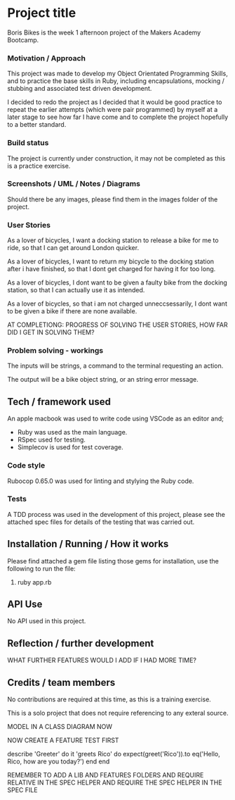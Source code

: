 # Project title

Boris Bikes is the week 1 afternoon project of the Makers Academy Bootcamp.

### Motivation / Approach

This project was made to develop my Object Orientated Programming Skills, and to
practice the base skills in Ruby, including encapsulations, mocking / stubbing
and associated test driven development.

I decided to redo the project as I decided that it would be good practice to
repeat the earlier attempts (which were pair programmed) by myself at a later
stage to see how far I have come and to complete the project hopefully to a
better standard.

### Build status

The project is currently under construction, it may not be completed as this is
a practice exercise.

### Screenshots / UML / Notes / Diagrams

Should there be any images, please find them in the images folder of the project.

### User Stories

As a lover of bicycles,
I want a docking station to release a bike for me to ride,
so that I can get around London quicker.

As a lover of bicycles,
I want to return my bicycle to the docking station after i have finished,
so that I dont get charged for having it for too long.

As a lover of bicycles,
I dont want to be given a faulty bike from the docking station,
so that I can actually use it as intended.

As a lover of bicycles,
so that i am not charged unneccsessarily,
I dont want to be given a bike if there are none available.

AT COMPLETIONG: PROGRESS OF SOLVING THE USER STORIES, HOW FAR DID I GET IN SOLVING THEM?

### Problem solving - workings

The inputs will be strings, a command to the terminal requesting an action.

The output will be a bike object string, or an string error message.

## Tech / framework used

An apple macbook was used to write code using VSCode as an editor and;

* Ruby was used as the main language.
* RSpec used for testing.
* Simplecov is used for test coverage.

### Code style

Rubocop 0.65.0 was used for linting and stylying the Ruby code.

### Tests

A TDD process was used in the development of this project, please see the
attached spec files for details of the testing that was carried out.

## Installation / Running / How it works

Please find attached a gem file listing those gems for installation, use the
following to run the file:

1) ruby app.rb

## API Use

No API used in this project.

## Reflection / further development

WHAT FURTHER FEATURES WOULD I ADD IF I HAD MORE TIME?

## Credits / team members

No contributions are required at this time, as this is a training exercise.

This is a solo project that does not require referencing to any exteral source.

MODEL IN A CLASS DIAGRAM NOW

NOW CREATE A FEATURE TEST FIRST

describe 'Greeter' do
  it 'greets Rico' do
    expect(greet('Rico')).to eq('Hello, Rico, how are you today?')
  end
end

REMEMBER TO ADD A LIB AND FEATURES FOLDERS
AND REQUIRE RELATIVE IN THE SPEC HELPER
AND REQUIRE THE SPEC HELPER IN THE SPEC FILE